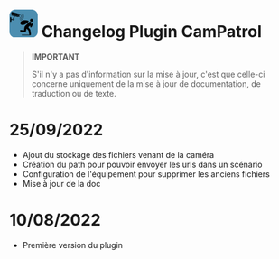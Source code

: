 ![CamPatrol Icon](../images/camPatrol_icon-50.png) Changelog Plugin CamPatrol
==

>**IMPORTANT**
>
>S'il n'y a pas d'information sur la mise à jour, c'est que celle-ci concerne uniquement de la mise à jour de documentation, de traduction ou de texte.

25/09/2022
==

- Ajout du stockage des fichiers venant de la caméra
- Création du path pour pouvoir envoyer les urls dans un scénario
- Configuration de l'équipement pour supprimer les anciens fichiers
- Mise à jour de la doc


10/08/2022
==

- Première version du plugin
